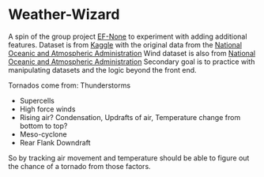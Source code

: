 # Weather-Wizard
A spin of the group project [EF-None](https://github.com/Zip-Final/EF-None/tree/main) to experiment with adding additional features.
Dataset is from [Kaggle](https://www.kaggle.com/datasets/michaelbryantds/tornadoes) with the original data from the [National Oceanic and Atmospheric Administration](https://www.spc.noaa.gov/wcm/)
Wind dataset is also from [National Oceanic and Atmospheric Administration](https://www.spc.noaa.gov/wcm/)
Secondary goal is to practice with manipulating datasets and the logic beyond the front end.

Tornados come from: 
Thunderstorms 
 - Supercells
 - High force winds
 - Rising air? Condensation, Updrafts of air, Temperature change from bottom to top?
 - Meso-cyclone
 - Rear Flank Downdraft

So by tracking air movement and temperature should be able to figure out the chance of a tornado from those factors.